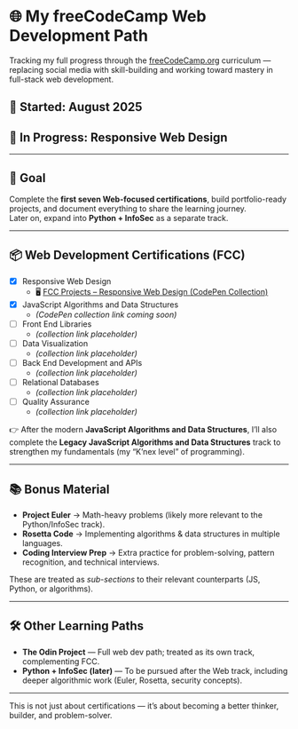 # 🌐 My freeCodeCamp Web Development Path

Tracking my full progress through the [freeCodeCamp.org](https://www.freecodecamp.org/) curriculum — replacing social media with skill-building and working toward mastery in full-stack web development.

## 📅 Started: August 2025  
## 🔄 In Progress: Responsive Web Design  

---

## 🎯 Goal
Complete the **first seven Web-focused certifications**, build portfolio-ready projects, and document everything to share the learning journey.  
Later on, expand into **Python + InfoSec** as a separate track.  

---

## 📦 Web Development Certifications (FCC)

- [x] Responsive Web Design  
  - 🖥️ [FCC Projects – Responsive Web Design (CodePen Collection)](https://codepen.io/collection/OyNaGb)  
- [x] JavaScript Algorithms and Data Structures  
  - _(CodePen collection link coming soon)_  
- [ ] Front End Libraries  
  - _(collection link placeholder)_  
- [ ] Data Visualization  
  - _(collection link placeholder)_  
- [ ] Back End Development and APIs  
  - _(collection link placeholder)_  
- [ ] Relational Databases  
  - _(collection link placeholder)_  
- [ ] Quality Assurance  
  - _(collection link placeholder)_  

👉 After the modern **JavaScript Algorithms and Data Structures**, I’ll also complete the **Legacy JavaScript Algorithms and Data Structures** track to strengthen my fundamentals (my “K’nex level” of programming).  

---

## 📚 Bonus Material

- **Project Euler** → Math-heavy problems (likely more relevant to the Python/InfoSec track).  
- **Rosetta Code** → Implementing algorithms & data structures in multiple languages.  
- **Coding Interview Prep** → Extra practice for problem-solving, pattern recognition, and technical interviews.  

These are treated as *sub-sections* to their relevant counterparts (JS, Python, or algorithms).  

---

## 🛠 Other Learning Paths

- **The Odin Project** — Full web dev path; treated as its own track, complementing FCC.  
- **Python + InfoSec (later)** — To be pursued after the Web track, including deeper algorithmic work (Euler, Rosetta, security concepts).  

---

This is not just about certifications — it’s about becoming a better thinker, builder, and problem-solver.  
